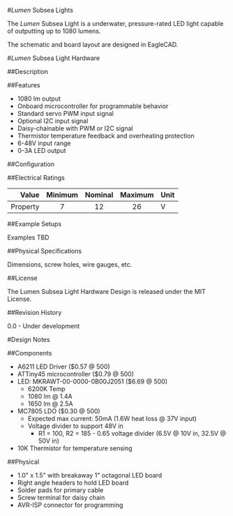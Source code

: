 #*Lumen* Subsea Lights

The *Lumen* Subsea Light is a underwater, pressure-rated LED light capable of outputting up to 1080 lumens. 

The schematic and board layout are designed in EagleCAD.

#*Lumen* Subsea Light Hardware

##Description

##Features 

* 1080 lm output
* Onboard microcontroller for programmable behavior
* Standard servo PWM input signal
* Optional I2C input signal
* Daisy-chainable with PWM or I2C signal
* Thermistor temperature feedback and overheating protection
* 6-48V input range
* 0-3A LED output

##Configuration

##Electrical Ratings

| Value                              | Minimum | Nominal | Maximum | Unit    |
|-----------------------------------:|:-------:|:-------:|:-------:|:--------|
| Property                           | 7       | 12      | 26      | V       |

##Example Setups

Examples TBD

##Physical Specifications

Dimensions, screw holes, wire gauges, etc.

##License

The Lumen Subsea Light Hardware Design is released under the MIT License.

##Revision History

0.0 - Under development

#Design Notes

##Components

* A6211 LED Driver ($0.57 @ 500)
* ATTiny45 microcontroller ($0.79 @ 500)
* LED: MKRAWT-00-0000-0B00J2051 ($6.69 @ 500)
	* 6200K Temp
	* 1080 lm @ 1.4A
	* 1650 lm @ 2.5A
* MC7805 LDO ($0.30 @ 500)
	* Expected max current: 50mA (1.6W heat loss @ 37V input)
	* Voltage divider to support 48V in
		* R1 = 100, R2 = 185 - 0.65 voltage divider (6.5V @ 10V in, 32.5V @ 50V in)
* 10K Thermistor for temperature sensing

##Physical

* 1.0" x 1.5" with breakaway 1" octagonal LED board
* Right angle headers to hold LED board
* Solder pads for primary cable
* Screw terminal for daisy chain
* AVR-ISP connector for programming